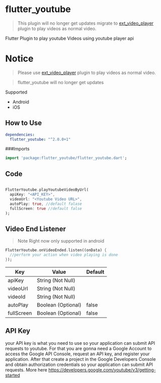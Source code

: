 # flutter_youtube 

> This plugin will no longer get updates migrate to [ext_video_player](https://pub.dartlang.org/packages/ext_video_player) plugin to play videos as normal video.

Flutter Plugin to play youtube Videos using youtube player api

# Notice

> Please use [ext_video_player](https://pub.dartlang.org/packages/ext_video_player) plugin to play videos as normal video.

> flutter_youtube will no longer get updates

Supported

- Android
- iOS

## How to Use

```yaml
dependencies:
  flutter_youtube: "^2.0.0+1"
```

###Imports

```dart
import 'package:flutter_youtube/flutter_youtube.dart';
```

## Code

```dart

FlutterYoutube.playYoutubeVideoByUrl(
  apiKey: "<API_KEY>",
  videoUrl: "<Youtube Video URL>",
  autoPlay: true, //default falase
  fullScreen: true //default false
);
```

## Video End Listener

> Note Right now only supported in android

```dart
FlutterYoutube.onVideoEnded.listen((onData) {
  //perform your action when video playing is done
});
```

| Key        | Value              | Default |
| ---------- | ------------------ | ------- |
| apiKey     | String (Not Null)  |
| videoUrl   | String (Not Null)  |
| videoId    | String (Not Null)  |
| autoPlay   | Boolean (Optional) | false   |
| fullScreen | Boolean (Optional) | false   |

## API Key
your API key is what you need to use so your application can submit API requests to youtube. For that you are gonna need a Google Account to access the Google API Console, request an API key, and register your application. After that create a project in the Google Developers Console and obtain authorization credentials so your application can submit API requests. More here https://developers.google.com/youtube/v3/getting-started
